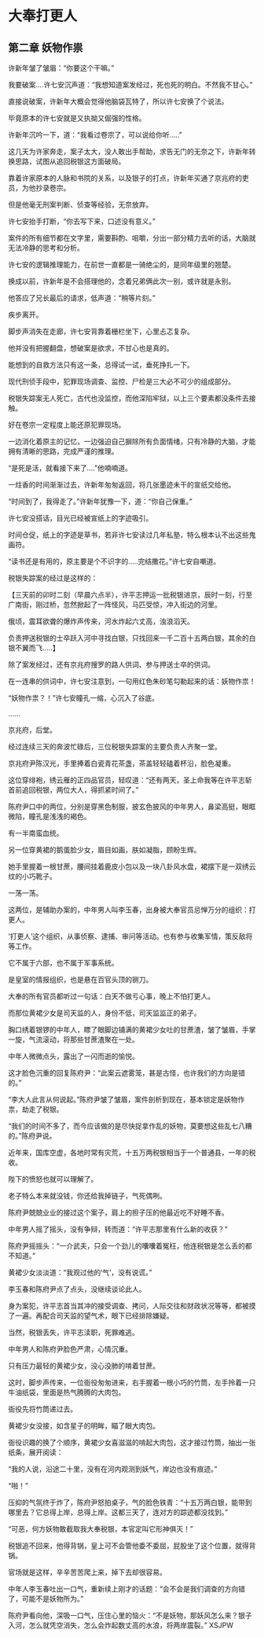 # 大奉打更人 
 ## 第二章 妖物作祟
  许新年皱了皱眉：“你要这个干嘛。”  
  
 我要破案....许七安沉声道：“我想知道案发经过，死也死的明白。不然我不甘心。”  
  
 直接说破案，许新年大概会觉得他脑袋瓦特了，所以许七安换了个说法。  
  
 毕竟原本的许七安就是又执拗又倔强的性格。  
  
 许新年沉吟一下，道：“我看过卷宗了，可以说给你听.....”  
  
 这几天为许家奔走，案子太大，没人敢出手帮助，求告无门的无奈之下，许新年转换思路，试图从追回税银这方面破局。  
  
 靠着许家原本的人脉和书院的关系，以及银子的打点，许新年买通了京兆府的吏员，为他抄录卷宗。  
  
 但是他毫无刑案判断、侦查等经验，无奈放弃。  
  
 许七安抬手打断，“你去写下来，口述没有意义。”  
  
 案件的所有细节都在文字里，需要斟酌、咀嚼，分出一部分精力去听的话，大脑就无法冷静的思考和分析。  
  
 许七安的逻辑推理能力，在前世一直都是一骑绝尘的，是同年级里的翘楚。  
  
 换成以前，许新年是不会搭理他的，念着兄弟俩此次一别，或许就是永别。  
  
 他答应了兄长最后的请求，低声道：“稍等片刻。”  
  
 疾步离开。  
  
 脚步声消失在走廊，许七安背靠着栅栏坐下，心里忐忑复杂。  
  
 他并没有把握翻盘，想破案是欲求，不甘心也是真的。  
  
 能想到的自救方法只有这一条，总得试一试，垂死挣扎一下。  
  
 现代刑侦手段中，犯罪现场调查、监控、尸检是三大必不可少的组成部分。  
  
 税银失踪案无人死亡，古代也没监控，而他深陷牢狱，以上三个要素都没条件去接触。  
  
 好在卷宗一定程度上能还原犯罪现场。  
  
 一边消化着原主的记忆，一边强迫自己摒除所有负面情绪，只有冷静的大脑，才能拥有清晰的思路，完成严谨的推理。  
  
 “是死是活，就看接下来了....”他喃喃道。  
  
 一炷香的时间渐渐过去，许新年匆匆返回，将几张墨迹未干的宣纸交给他。  
  
 “时间到了，我得走了。”许新年犹豫一下，道：“你自己保重。”  
  
 许七安没搭话，目光已经被宣纸上的字迹吸引。  
  
 时间仓促，纸上的字迹是草书，若非许七安读过几年私塾，特么根本认不出这些鬼画符。  
  
 “读书还是有用的，原主要是个不识字的.....完结撒花。”许七安自嘲道。  
  
 税银失踪案的经过是这样的：  
  
 【三天前的卯时二刻（早晨六点半），许平志押运一批税银进京，辰时一刻，行至广南街，刚过桥，忽然掀起了一阵怪风，马匹受惊，冲入街边的河里。  
  
 俄顷，震耳欲聋的爆炸声传来，河水炸起六丈高，浊浪滔天。  
  
 负责押送税银的士卒跃入河中寻找白银，只找回来一千二百十五两白银，其余的白银不翼而飞.....】  
  
 除了案发经过，还有京兆府搜罗的路人供词、参与押送士卒的供词。  
  
 在一连串的供词中，许七安注意到，一句用红色朱砂笔勾勒起来的话：妖物作祟！  
  
 “妖物作祟？！”许七安瞳孔一缩，心沉入了谷底。  
  
 ......  
  
 京兆府，后堂。  
  
 经过连续三天的奔波忙碌后，三位税银失踪案的主要负责人齐聚一堂。  
  
 京兆府尹陈汉光，手里捧着白瓷青花茶盏，茶盖轻轻磕着杯沿，脸色凝重。  
  
 这位穿绯袍，绣云雁的正四品官员，轻叹道：“还有两天，圣上命我等在许平志斩首前追回税银，两位大人，得抓紧时间了。”  
  
 陈府尹口中的两位，分别是穿黑色制服，披玄色披风的中年男人，鼻梁高挺，眼眶微陷，瞳孔是浅浅的褐色。  
  
 有一半南蛮血统。  
  
 另一位穿黄裙的鹅蛋脸少女，眉目如画，肤如凝脂，顾盼生辉。  
  
 她手里握着一根甘蔗，腰间挂着鹿皮小包以及一块八卦风水盘，裙摆下是一双绣云纹的小巧靴子。  
  
 一荡一荡。  
  
 这两位，是辅助办案的，中年男人叫李玉春，出身被大奉官员忌惮万分的组织：打更人。  
  
 ‘打更人’这个组织，从事侦察、逮捕、审问等活动。也有参与收集军情，策反敌将等工作。  
  
 它不属于六部，也不属于军事系统。  
  
 是皇室的情报组织，也是悬在百官头顶的铡刀。  
  
 大奉的所有官员都听过一句话：白天不做亏心事，晚上不怕打更人。  
  
 而那位黄裙少女是司天监的人，身份不低，司天监监正的弟子。  
  
 胸口绣着银锣的中年人，瞟了眼脚边铺满的黄裙少女吐的甘蔗渣，皱了皱眉，手掌一旋，气流滚动，将那些甘蔗渣聚在一处。  
  
 中年人微微点头，露出了一闪而逝的愉悦。  
  
 这才脸色沉重的回复陈府尹：“此案云遮雾笼，甚是古怪，也许我们的方向是错的。”  
  
 “李大人此言从何说起。”陈府尹皱了皱眉，案件剖析到现在，基本锁定是妖物作祟，劫走了税银。  
  
 “我们的时间不多了，而今应该做的是尽快捉拿作乱的妖物，莫要想这些乱七八糟的。”陈府尹说。  
  
 近年来，国库空虚，各地时常有灾荒，十五万两税银相当于一个普通县，一年的税收。  
  
 陛下的愤怒也就可以理解了。  
  
 老子特么本来就没钱，你还给我掉链子，气死偶咧。  
  
 陈府尹兢兢业业的接过这个案子，肩上的担子压的他最近吃不好睡不香。  
  
 中年男人摇了摇头，没有争辩，转而道：“许平志那里有什么新的收获？”  
  
 陈府尹摇摇头：“一介武夫，只会一个劲儿的囔囔着冤枉，他连税银是怎么丢的都不知道。”  
  
 黄裙少女淡淡道：“我观过他的‘气’，没有说谎。”  
  
 李玉春和陈府尹点了点头，没继续谈论此人。  
  
 身为案犯，许平志首当其冲的接受调查、拷问，人际交往和财政状况等等，都被摸了一遍。再配合司天监的望气术，眼下已经排除嫌疑。  
  
 当然，税银丢失，许平志渎职，死罪难逃。  
  
 中年男人和陈府尹脸色严肃，心情沉重。  
  
 只有压力最轻的黄裙少女，没心没肺的啃着甘蔗。  
  
 这时，脚步声传来，一位衙役匆匆进来，右手握着一根小巧的竹筒，左手拎着一只牛油纸袋，里面是热气腾腾的大肉包。  
  
 衙役先将竹筒递过去。  
  
 黄裙少女没接，如含星子的明眸，瞄了眼大肉包。  
  
 衙役识趣的换了个顺序，黄裙少女喜滋滋的啃起大肉包，这才接过竹筒，抽出一张纸条，展开阅读：  
  
 “我的人说，沿途二十里，没有在河内观测到妖气，岸边也没有痕迹。”  
  
 “啪！”  
  
 压抑的气氛终于炸了，陈府尹怒拍桌子，气的脸色铁青：“十五万两白银，能带到哪里去？它总得上岸，总得上岸。这都三天了，连对方的踪迹都没找到。”  
  
 “可恶，何方妖物敢截取我大奉税银，本官定叫它形神俱灭！”  
  
 税银追不回来，他得背锅，皇上可不会管他委不委屈，屁股坐了这个位置，就得背锅。  
  
 官场就是这样，辛辛苦苦爬上来，掉下去却很容易。  
  
 中年人李玉春吐出一口气，重新续上刚才的话题：“会不会是我们调查的方向错了，可能不是妖物所为。”  
  
 陈府尹看向他，深吸一口气，压住心里的恼火：“不是妖物，那妖风怎么来？银子入河，怎么就凭空消失，怎么会炸起数丈高的水浪，将两岸震裂。” 
XSJPW